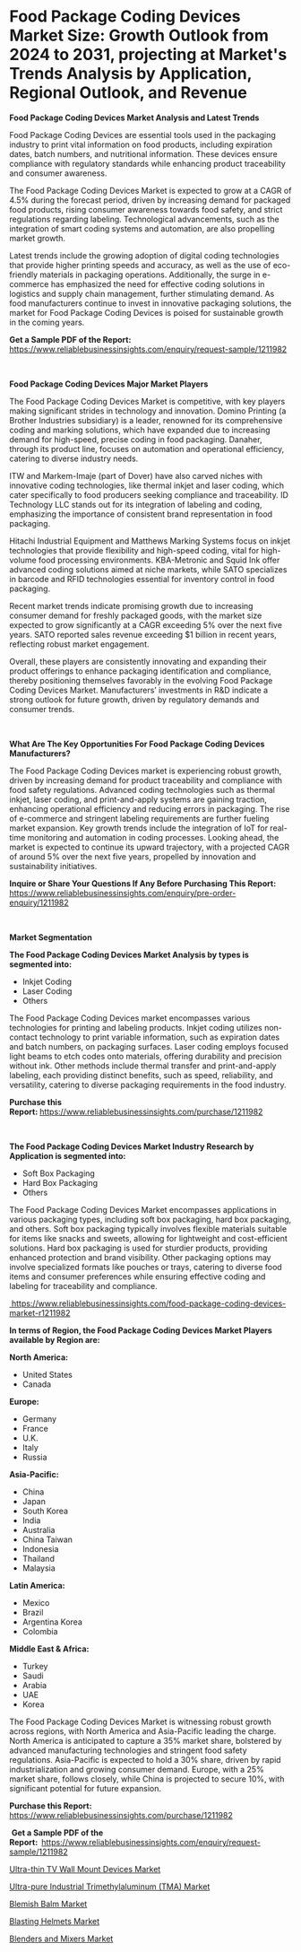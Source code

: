 <p><h1>Food Package Coding Devices Market Size: Growth Outlook from 2024 to 2031, projecting at Market's Trends Analysis by Application, Regional Outlook, and Revenue</h1></p><p><strong>Food Package Coding Devices Market Analysis and Latest Trends</strong></p>
<p><p>Food Package Coding Devices are essential tools used in the packaging industry to print vital information on food products, including expiration dates, batch numbers, and nutritional information. These devices ensure compliance with regulatory standards while enhancing product traceability and consumer awareness. </p><p>The Food Package Coding Devices Market is expected to grow at a CAGR of 4.5% during the forecast period, driven by increasing demand for packaged food products, rising consumer awareness towards food safety, and strict regulations regarding labeling. Technological advancements, such as the integration of smart coding systems and automation, are also propelling market growth. </p><p>Latest trends include the growing adoption of digital coding technologies that provide higher printing speeds and accuracy, as well as the use of eco-friendly materials in packaging operations. Additionally, the surge in e-commerce has emphasized the need for effective coding solutions in logistics and supply chain management, further stimulating demand. As food manufacturers continue to invest in innovative packaging solutions, the market for Food Package Coding Devices is poised for sustainable growth in the coming years.</p></p>
<p><strong>Get a Sample PDF of the Report:&nbsp;</strong> <a href="https://www.reliablebusinessinsights.com/enquiry/request-sample/1211982?utm_campaign=1109&utm_medium=2&utm_source=Github&utm_content=ia&utm_term=17122024&utm_id=food-package-coding-devices">https://www.reliablebusinessinsights.com/enquiry/request-sample/1211982</a></p>
<p>&nbsp;</p>
<p><strong>Food Package Coding Devices Major Market Players</strong></p>
<p><p>The Food Package Coding Devices Market is competitive, with key players making significant strides in technology and innovation. Domino Printing (a Brother Industries subsidiary) is a leader, renowned for its comprehensive coding and marking solutions, which have expanded due to increasing demand for high-speed, precise coding in food packaging. Danaher, through its product line, focuses on automation and operational efficiency, catering to diverse industry needs.</p><p>ITW and Markem-Imaje (part of Dover) have also carved niches with innovative coding technologies, like thermal inkjet and laser coding, which cater specifically to food producers seeking compliance and traceability. ID Technology LLC stands out for its integration of labeling and coding, emphasizing the importance of consistent brand representation in food packaging.</p><p>Hitachi Industrial Equipment and Matthews Marking Systems focus on inkjet technologies that provide flexibility and high-speed coding, vital for high-volume food processing environments. KBA-Metronic and Squid Ink offer advanced coding solutions aimed at niche markets, while SATO specializes in barcode and RFID technologies essential for inventory control in food packaging.</p><p>Recent market trends indicate promising growth due to increasing consumer demand for freshly packaged goods, with the market size expected to grow significantly at a CAGR exceeding 5% over the next five years. SATO reported sales revenue exceeding $1 billion in recent years, reflecting robust market engagement.</p><p>Overall, these players are consistently innovating and expanding their product offerings to enhance packaging identification and compliance, thereby positioning themselves favorably in the evolving Food Package Coding Devices Market. Manufacturers’ investments in R&D indicate a strong outlook for future growth, driven by regulatory demands and consumer trends.</p></p>
<p>&nbsp;</p>
<p><strong>What Are The Key Opportunities For Food Package Coding Devices Manufacturers?</strong></p>
<p><p>The Food Package Coding Devices market is experiencing robust growth, driven by increasing demand for product traceability and compliance with food safety regulations. Advanced coding technologies such as thermal inkjet, laser coding, and print-and-apply systems are gaining traction, enhancing operational efficiency and reducing errors in packaging. The rise of e-commerce and stringent labeling requirements are further fueling market expansion. Key growth trends include the integration of IoT for real-time monitoring and automation in coding processes. Looking ahead, the market is expected to continue its upward trajectory, with a projected CAGR of around 5% over the next five years, propelled by innovation and sustainability initiatives.</p></p>
<p><strong>Inquire or Share Your Questions If Any Before Purchasing This Report:</strong> <a href="https://www.reliablebusinessinsights.com/enquiry/pre-order-enquiry/1211982?utm_campaign=1109&utm_medium=2&utm_source=Github&utm_content=ia&utm_term=17122024&utm_id=food-package-coding-devices">https://www.reliablebusinessinsights.com/enquiry/pre-order-enquiry/1211982</a></p>
<p>&nbsp;</p>
<p><strong>Market Segmentation</strong></p>
<p><strong>The Food Package Coding Devices Market Analysis by types is segmented into:</strong></p>
<p><ul><li>Inkjet Coding</li><li>Laser Coding</li><li>Others</li></ul></p>
<p><p>The Food Package Coding Devices market encompasses various technologies for printing and labeling products. Inkjet coding utilizes non-contact technology to print variable information, such as expiration dates and batch numbers, on packaging surfaces. Laser coding employs focused light beams to etch codes onto materials, offering durability and precision without ink. Other methods include thermal transfer and print-and-apply labeling, each providing distinct benefits, such as speed, reliability, and versatility, catering to diverse packaging requirements in the food industry.</p></p>
<p><strong>Purchase this Report:&nbsp;</strong><a href="https://www.reliablebusinessinsights.com/purchase/1211982?utm_campaign=1109&utm_medium=2&utm_source=Github&utm_content=ia&utm_term=17122024&utm_id=food-package-coding-devices">https://www.reliablebusinessinsights.com/purchase/1211982</a></p>
<p>&nbsp;</p>
<p><strong>The Food Package Coding Devices Market Industry Research by Application is segmented into:</strong></p>
<p><ul><li>Soft Box Packaging</li><li>Hard Box Packaging</li><li>Others</li></ul></p>
<p><p>The Food Package Coding Devices Market encompasses applications in various packaging types, including soft box packaging, hard box packaging, and others. Soft box packaging typically involves flexible materials suitable for items like snacks and sweets, allowing for lightweight and cost-efficient solutions. Hard box packaging is used for sturdier products, providing enhanced protection and brand visibility. Other packaging options may involve specialized formats like pouches or trays, catering to diverse food items and consumer preferences while ensuring effective coding and labeling for traceability and compliance.</p></p>
<p><a href="https://www.reliablebusinessinsights.com/food-package-coding-devices-market-r1211982?utm_campaign=1109&utm_medium=2&utm_source=Github&utm_content=ia&utm_term=17122024&utm_id=food-package-coding-devices">&nbsp;https://www.reliablebusinessinsights.com/food-package-coding-devices-market-r1211982</a></p>
<p><strong>In terms of Region, the Food Package Coding Devices Market Players available by Region are:</strong></p>
<p>
    <p> <strong> North America: </strong>
        <ul>
            <li>United States</li>
            <li>Canada</li>
        </ul>
        </p> 
    <p> <strong> Europe: </strong>
        <ul>
            <li>Germany</li>
            <li>France</li>
            <li>U.K.</li>
            <li>Italy</li>
            <li>Russia</li>
        </ul>
        </p> 
    <p> <strong> Asia-Pacific: </strong>
        <ul>
            <li>China</li>
            <li>Japan</li>
            <li>South Korea</li>
            <li>India</li>
            <li>Australia</li>
            <li>China Taiwan</li>
            <li>Indonesia</li>
            <li>Thailand</li>
            <li>Malaysia</li>
        </ul>
        </p> 
    <p> <strong> Latin America: </strong>
        <ul>
            <li>Mexico</li>
            <li>Brazil</li>
            <li>Argentina Korea</li>
            <li>Colombia</li>
        </ul>
        </p> 
    <p> <strong> Middle East & Africa: </strong>
        <ul>
            <li>Turkey</li>
            <li>Saudi</li>
            <li>Arabia</li>
            <li>UAE</li>
            <li>Korea</li>
        </ul>
    </p>
    </p>
<p><p>The Food Package Coding Devices Market is witnessing robust growth across regions, with North America and Asia-Pacific leading the charge. North America is anticipated to capture a 35% market share, bolstered by advanced manufacturing technologies and stringent food safety regulations. Asia-Pacific is expected to hold a 30% share, driven by rapid industrialization and growing consumer demand. Europe, with a 25% market share, follows closely, while China is projected to secure 10%, with significant potential for future expansion.</p></p>
<p><strong>Purchase this Report: </strong><a href="https://www.reliablebusinessinsights.com/purchase/1211982?utm_campaign=1109&utm_medium=2&utm_source=Github&utm_content=ia&utm_term=17122024&utm_id=food-package-coding-devices">https://www.reliablebusinessinsights.com/purchase/1211982</a></p>
<p>&nbsp;<strong>Get a Sample PDF of the Report:&nbsp;&nbsp;</strong><a href="https://www.reliablebusinessinsights.com/enquiry/request-sample/1211982?utm_campaign=1109&utm_medium=2&utm_source=Github&utm_content=ia&utm_term=17122024&utm_id=food-package-coding-devices">https://www.reliablebusinessinsights.com/enquiry/request-sample/1211982</a></p>
<p><strong></strong></p>
<p><p><a href="https://github.com/FahadAhmed223/Market-Research-Report-List-1/blob/main/ultra-thin-tv-wall-mount-devices-market.md?utm_campaign=1109&utm_medium=2&utm_source=Github&utm_content=ia&utm_term=17122024&utm_id=food-package-coding-devices">Ultra-thin TV Wall Mount Devices Market</a></p><p><a href="https://github.com/NargisHussain432/Market-Research-Report-List-1/blob/main/ultra-pure-industrial-trimethylaluminum-tma-market.md?utm_campaign=1109&utm_medium=2&utm_source=Github&utm_content=ia&utm_term=17122024&utm_id=food-package-coding-devices">Ultra-pure Industrial Trimethylaluminum (TMA) Market</a></p><p><a href="https://www.linkedin.com/pulse/blemish-balm-ecosystem-mapping-innovation-value-chains-2024-2031-rvoke?utm_campaign=1109&utm_medium=2&utm_source=Github&utm_content=ia&utm_term=17122024&utm_id=food-package-coding-devices">Blemish Balm Market</a></p><p><a href="https://www.linkedin.com/pulse/blasting-helmets-market-revenue-growth-forecast-106-cagr-from-2024-9gk3e?utm_campaign=1109&utm_medium=2&utm_source=Github&utm_content=ia&utm_term=17122024&utm_id=food-package-coding-devices">Blasting Helmets Market</a></p><p><a href="https://www.linkedin.com/pulse/understanding-supply-demand-dynamics-insights-from-blenders-mixers-vgqdf?utm_campaign=1109&utm_medium=2&utm_source=Github&utm_content=ia&utm_term=17122024&utm_id=food-package-coding-devices">Blenders and Mixers Market</a></p></p>